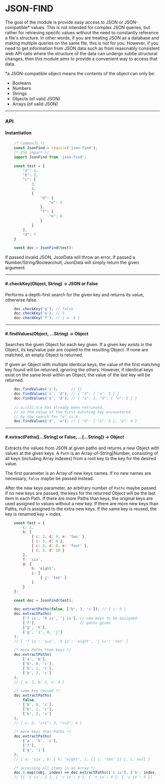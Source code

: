 # JSON-FIND

The goal of the module is provide easy access to JSON or JSON-compatible* values. This is not intended for complex JSON queries, but rather for retrieving specifc values without the need to constantly reference a file's structure. In other words, if you are treating JSON as a database and making multiple queries on the same file, this is not for you. However, if you need to get information from JSON data such as from reasonably consistent web API calls where the structure of the data can undergo subtle structural changes, then this module aims to provide a convenient way to access that data.

*a JSON-compatible object means the contents of the object can only be:
- Booleans
- Numbers
- Strings
- Objects (of valid JSON)
- Arrays (of valid JSON)

---

### API

#### Instantiation

```js
    /* CommonJS */
    const JsonFind = require('json-find');
    /* ES6 import */
    import JsonFind from 'json-find';

    const test = {
        "a": 1,
        "b": 2,
        "c": [
            3, 
            4, 
            {
                "d": {
                    "e": 5
                },
                "f": {
                    "e": 8
                }
            }
        ],
        "d": 7
    }

    const doc = JsonFind(test);
```

If passed invalid JSON, JsonData will throw an error. If passed a Number/String/Boolean/null, JsonData will simply return the given argument.

---

#### #.checkKey(Object, String) -> JSON or False

Performs a depth-first search for the given key and returns its value, otherwise false.

```js
    doc.checkKey('g'); // false
    doc.checkKey('e'); // 5
    doc.checkKey('f'); // { e: 8 } 
```

---

#### #.findValues(Object, ...String) -> Object
    
Searches the given Object for each key given. If a given key exists in the Object, its key/value pair
are copied to the resulting Object. If none are matched, an empty Object is returned.

If given an Object with multiple identical keys, the value of the first matching key found will be returned, ignoring the others. However, if identical keys exist on the same level within an Object, the value of the last key will be returned.

```js
    doc.findValues('z');      // {}
    doc.findValues('z', 'd'); // { "d": { "e": 5 } }
    doc.findValues('a', 'd'); // { "a": 1, "d": { "e": 5 } }
    
    // a.c[2].d.e has already been retrieved,
    // so the value of the first matching key encountered 
    // by the search for "e" is 8
    doc.findValues('d', 'e'); // { "d": { "e": 5 }, "e": 8 }
```

---

#### #.extractPaths([...String] or False, ...[...String]) -> Object

Extracts the values from JSON at given paths and returns a new Object with values at the given keys. A ```Path``` is an Array-of-String|Number, consisting of all keys (including Array indexes) from a root key to the key for the desired value. 

The first parameter is an Array of new keys names. If no new names are necessary, ```false``` maybe be passed instead. 

After the new keys parameter, an arbitrary number of ```Paths``` maybe passed. If no new keys are passed, the keys for the returned Object will be the last item in each Path. If there are more Paths than keys, the original keys are used assigned to values without a new key. If there are more new keys than Paths, null is assigned to the extra new keys. If the same key is reused, the key is renamed key + index.

```js
    const test = {
        c: 1,
        b: [
            { c: 2, d: 4, e: 'two' },
            { c: 3, d: 6 },
            { c: 4, d: 8, e: 'four' },
            { c: 5, d: 10 }
        ],
        f: 'six',
        g: {
            h: 'eight',
            i: [
                { j: 'ten' }
            ]
        }
    };

    const doc = JsonFind(test);

    doc.extractPaths(false, ['b', 3, 'c']); // { c: 5 }
    doc.extractPaths(
        ['f is', 'h is', 'j is'], // new keys to be assigned 
        ['f'],                    // paths given
        ['g', 'h'], 
        ['g', 'i', 0, 'j']
    );
    // { 'f is': 'six', 'h is': 'eight', 'j is': 'ten' } 

    /* more Paths than keys */
    doc.extractPaths(
        ['a', 'b'], 
        ['b', 0, 'c'], 
        ['b', 1, 'c'], 
        ['b', 2, 'c']
    );
    // { a: 2, b: 3, c: 4 }

    /* same key reused */
    doc.extractPaths(
        false, 
        ['b', 0, 'c'], 
        ['b', 1, 'c'], 
        ['b', 2, 'c']
    ); 
    // { c: 2, "c+1": 3, "c+2": 4 }

    /* more keys than Paths */
    doc.extractPaths(
        ['a', 'b', 'c'], 
        ['f'], 
        ['g', 'i']
    );
    // { a: 'six', b: { h: 'eight', i: [{ j: 'ten' }] }, c: null }

    /* accessing all items in an Array */
    doc.b.map((obj, index) => doc.extractPaths(['c is'], ['b', index, 'c']));
    // [{ 'c is': 2 }, { 'c is': 3 }, { 'c is': 4 }, { 'c is': 5 }]
```
